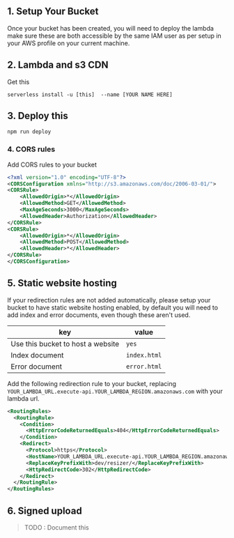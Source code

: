 
## 1. Setup Your Bucket

Once your bucket has been created, you will need to deploy the lambda make sure these are both accessible by the same IAM user as per setup in your AWS profile on your current machine. 

## 2. Lambda and s3 CDN

Get this

```
serverless install -u [this]  --name [YOUR NAME HERE]
```

## 3. Deploy this

```
npm run deploy
```

### 4. CORS rules

Add CORS rules to your bucket

```xml
<?xml version="1.0" encoding="UTF-8"?>
<CORSConfiguration xmlns="http://s3.amazonaws.com/doc/2006-03-01/">
<CORSRule>
    <AllowedOrigin>*</AllowedOrigin>
    <AllowedMethod>GET</AllowedMethod>
    <MaxAgeSeconds>3000</MaxAgeSeconds>
    <AllowedHeader>Authorization</AllowedHeader>
</CORSRule>
<CORSRule>
    <AllowedOrigin>*</AllowedOrigin>
    <AllowedMethod>POST</AllowedMethod>
    <AllowedHeader>*</AllowedHeader>
</CORSRule>
</CORSConfiguration>
``` 

## 5. Static website hosting

If your redirection rules are not added automatically, please setup your bucket to have static website hosting enabled, by default you will need to add index and error documents, even though these aren't used.

|key    |value  |
|---	|---	|
|Use this bucket to host a website |`yes`|
|Index document |`index.html`|
|Error document |`error.html`|

Add the following redirection rule to your bucket, replacing `YOUR_LAMBDA_URL.execute-api.YOUR_LAMBDA_REGION.amazonaws.com` with your lambda url. 

```xml
<RoutingRules>
  <RoutingRule>
    <Condition>
      <HttpErrorCodeReturnedEquals>404</HttpErrorCodeReturnedEquals>
    </Condition>
    <Redirect>
      <Protocol>https</Protocol>
      <HostName>YOUR_LAMBDA_URL.execute-api.YOUR_LAMBDA_REGION.amazonaws.com</HostName>
      <ReplaceKeyPrefixWith>dev/resizer/</ReplaceKeyPrefixWith>
      <HttpRedirectCode>302</HttpRedirectCode>
    </Redirect>
  </RoutingRule>
</RoutingRules>
```

## 6. Signed upload

> TODO : Document this